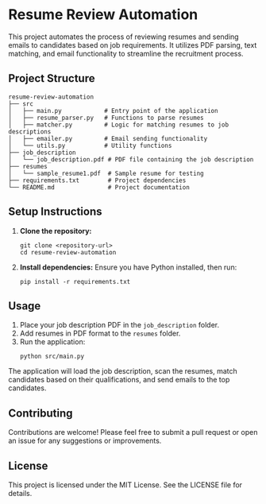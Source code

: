 # Resume Review Automation

This project automates the process of reviewing resumes and sending emails to candidates based on job requirements. It utilizes PDF parsing, text matching, and email functionality to streamline the recruitment process.

## Project Structure

```
resume-review-automation
├── src
│   ├── main.py            # Entry point of the application
│   ├── resume_parser.py   # Functions to parse resumes
│   ├── matcher.py         # Logic for matching resumes to job descriptions
│   ├── emailer.py         # Email sending functionality
│   └── utils.py           # Utility functions
├── job_description
│   └── job_description.pdf # PDF file containing the job description
├── resumes
│   └── sample_resume1.pdf  # Sample resume for testing
├── requirements.txt        # Project dependencies
└── README.md               # Project documentation
```

## Setup Instructions

1. **Clone the repository:**
   ```
   git clone <repository-url>
   cd resume-review-automation
   ```

2. **Install dependencies:**
   Ensure you have Python installed, then run:
   ```
   pip install -r requirements.txt
   ```

## Usage

1. Place your job description PDF in the `job_description` folder.
2. Add resumes in PDF format to the `resumes` folder.
3. Run the application:
   ```
   python src/main.py
   ```

The application will load the job description, scan the resumes, match candidates based on their qualifications, and send emails to the top candidates.

## Contributing

Contributions are welcome! Please feel free to submit a pull request or open an issue for any suggestions or improvements.

## License

This project is licensed under the MIT License. See the LICENSE file for details.